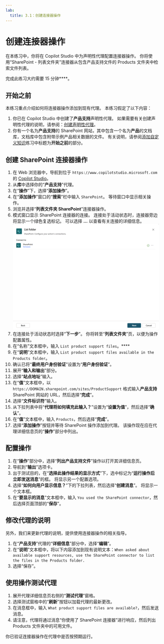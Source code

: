 ```yaml
---
lab:
  title: 3.1：创建连接器操作
---
```


# 创建连接器操作

在本练习中，你将在 Copilot Studio 中为声明性代理配置连接器操作。 你将使用“SharePoint - 列表文件夹”连接器从包含产品支持文件的 Products 文件夹中检索文件列表。

完成此练习大约需要 15 分钟****。

## 开始之前

本练习重点介绍如何将连接器操作添加到现有代理。 本练习假定了以下内容：

1. 你已在 Copilot Studio 中创建了**产品支持**声明性代理。 如果需要有关创建声明性代理的说明，请参阅：[创建声明性代理](../01-Build-your-first-declarative-agent/01-create-declarative-agent.md)。
1. 你有一个名为**产品支持**的 SharePoint 网站，其中包含一个名为**产品**的文档库，文档库中包含附带示例产品相关数据的文件。 有关说明，请参阅[添加自定义知识](../01-Build-your-first-declarative-agent/02-add-custom-knowledge.md)练习中标题为**开始之前**的部分。

## 创建 SharePoint 连接器操作

1. 在 Web 浏览器中，导航到位于 `https://www.copilotstudio.microsoft.com` 的 [Copilot Studio](https://www.copilotstudio.microsoft.com)。
1. 从**库**中选择你的“**产品支持**”代理。
1. 在“**操作**”下，选择“**添加操作**”。
1. 在“**添加操作**”窗口的“**搜索**”栏中输入 `SharePoint`。 等待窗口中显示相关操作。
1. 浏览并选择“**列表文件夹 SharePoint**”连接器操作。
1. 模式窗口显示 SharePoint 连接器的连接。 连接处于活动状态时，连接器旁边将显示一个绿色复选标记。 可以选择 **...** 以查看有关连接的详细信息。
    ![显示 SharePoint 连接状态的屏幕截图](../Media/SharePoint-connection.png)
1. 在连接处于活动状态时选择“**下一步**”。 你将转至“**列表文件夹**”页，以便为操作配置属性。
1. 在“名称”文本框中，输入 `List product support files`。****
1. 在“**说明**”文本框中，输入 `List product support files available in the Products folder`。
1. 确认已将“**最终用户身份验证**”设置为“**用户身份验证**”。
1. 展开“**输入和输出**”部分。
1. 选择“**站点地址**”输入。
1. 在“**值**”文本框中，以 `https://DOMAIN.sharepoint.com/sites/ProductSupport` 格式输入**产品支持** SharePoint 网站的 URL，然后选择“**完成**”。
1. 选择“**文件标识符**”输入。
1. 从下拉列表中将“**代理将如何填充此输入？**”设置为“**设置为值**”，然后选择“**确认**”。
1. 在“**值**”文本框中，输入 `Products`，然后选择“**完成**”。
1. 选择“**添加操作**”按钮并等待 SharePoint 操作添加到代理。 该操作现在应在代理详细信息页的“**操作**”部分中列出。

## 配置操作

1. 在“**操作**”部分中，选择“**列出产品支持文件**”操作以打开其详细信息页。
1. 导航到“**输出**”选项卡。
1. 出于测试目的，在“**选择此操作结果的显示方式**”下，选中标记为“**运行操作后立即发送消息**”的框。 将显示另一个配置选项。
1. 选择“**如何向用户显示信息？**”下的下拉列表，然后选择“**创建消息**”。 将显示一个文本框。
1. 在“**要显示的消息**”文本框中，输入 `You used the SharePoint connector`，然后选择页面顶部的“**保存**”。

## 修改代理的说明

另外，我们来更新代理的说明，提供使用连接器操作的相关指导。

1. 在“**产品支持**”代理的“**详细信息**”部分中，选择“**编辑**”。
1. 在“**说明**”文本框中，将以下内容添加到现有说明文本：`When asked about available support resources, use the SharePoint connector to list the files in the Products folder.`
1. 选择“保存”。

## 使用操作测试代理

1. 展开代理详细信息页右侧的“**测试代理**”窗格。
1. 选择测试窗格中的“**刷新**”按钮以加载代理的最新更改。
1. 在消息框中，输入 `What product support files are available?`，然后发送消息。
1. 请注意，代理将通过消息“你使用了 SharePoint 连接器”进行响应，然后列出 Products 文件夹中的可用文件。

你已验证连接器操作在代理中是否按预期运行。
